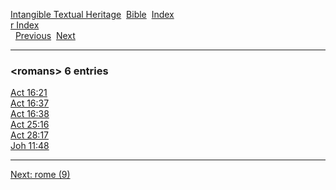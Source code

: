 [Intangible Textual Heritage](../../index)  [Bible](../index) 
[Index](index)   
[r Index](_r_)  
  [Previous](c09613)  [Next](c09615) 

------------------------------------------------------------------------

### &lt;romans&gt; 6 entries

[Act 16:21](../kjv/act016.htm#021)  
[Act 16:37](../kjv/act016.htm#037)  
[Act 16:38](../kjv/act016.htm#038)  
[Act 25:16](../kjv/act025.htm#016)  
[Act 28:17](../kjv/act028.htm#017)  
[Joh 11:48](../kjv/joh011.htm#048)  

------------------------------------------------------------------------

[Next: rome (9)](c09615)
